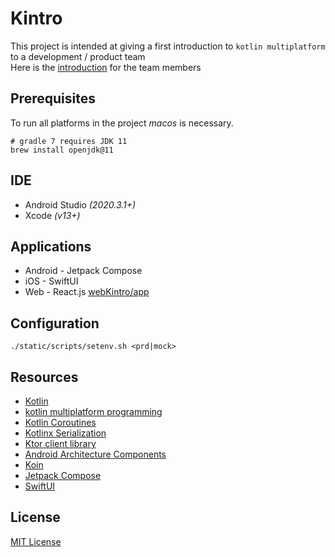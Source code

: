 # Kintro

This project is intended at giving a first introduction to `kotlin multiplatform` to a development / product team \
Here is the [introduction](/static/INTRODUCTION.md) for the team members

## Prerequisites

To run all platforms in the project *macos* is necessary.

```shell
# gradle 7 requires JDK 11
brew install openjdk@11
```
## IDE

* Android Studio *(2020.3.1+)*
* Xcode *(v13+)*

## Applications

* Android -  Jetpack Compose
* iOS - SwiftUI
* Web -  React.js [webKintro/app](/webKintro/app/README.md)

## Configuration

`./static/scripts/setenv.sh <prd|mock>`

## Resources

* [Kotlin](https://kotlinlang.org/)
* [kotlin multiplatform programming](https://kotlinlang.org/docs/multiplatform.html)
* [Kotlin Coroutines](https://kotlinlang.org/docs/reference/coroutines-overview.html)
* [Kotlinx Serialization](https://github.com/Kotlin/kotlinx.serialization)
* [Ktor client library](https://github.com/ktorio/ktor)
* [Android Architecture Components](https://developer.android.com/topic/libraries/architecture/index.html)
* [Koin](https://github.com/InsertKoinIO/koin)
* [Jetpack Compose](https://developer.android.com/jetpack/compose)
* [SwiftUI](https://developer.apple.com/documentation/swiftui)

## License

[MIT License](/LICENSE)
